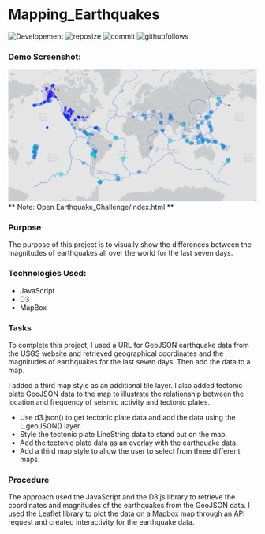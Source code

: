 # Mapping_Earthquakes

![Developement](https://img.shields.io/badge/progress-complete-green)
![reposize](https://img.shields.io/github/repo-size/shaunwang1350/Mapping_Earthquakes)
![commit](https://img.shields.io/github/last-commit/shaunwang1350/Mapping_Earthquakes)
![githubfollows](https://img.shields.io/github/followers/shaunwang1350?style=social)
<br >

### Demo Screenshot:
![image](project.png)
** Note: Open Earthquake_Challenge/Index.html **

### Purpose
The purpose of this project is to visually show the differences between the magnitudes of earthquakes all over the world for the last seven days.

### Technologies Used:
* JavaScript
* D3
* MapBox

### Tasks
To complete this project, I used a URL for GeoJSON earthquake data from the USGS website and retrieved geographical coordinates and the magnitudes of earthquakes for the last seven days. Then add the data to a map.

I added a third map style as an additional tile layer. I also added tectonic plate GeoJSON data to the map to illustrate the relationship between the location and frequency of seismic activity and tectonic plates.

* Use d3.json() to get tectonic plate data and add the data using the L.geoJSON() layer.
* Style the tectonic plate LineString data to stand out on the map.
* Add the tectonic plate data as an overlay with the earthquake data.
* Add a third map style to allow the user to select from three different maps.

### Procedure
The approach used the JavaScript and the D3.js library to retrieve the coordinates and magnitudes of the earthquakes from the GeoJSON data. I used the Leaflet library to plot the data on a Mapbox map through an API request and created interactivity for the earthquake data.
